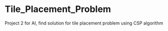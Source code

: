 # Tile_Placement_Problem
 Project 2 for AI, find solution for tile placement problem using CSP algorithm
